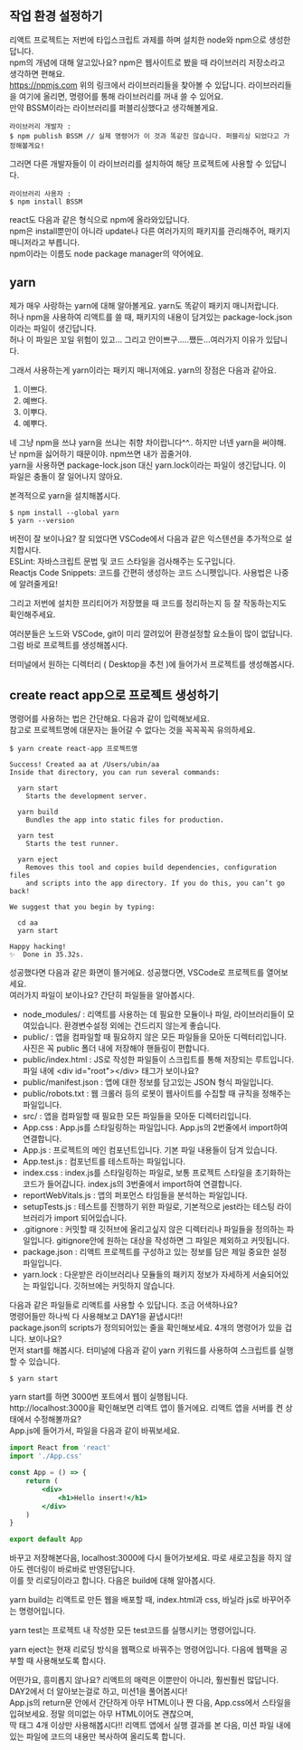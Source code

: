 ## 작업 환경 설정하기

리액트 프로젝트는 저번에 타입스크립트 과제를 하며 설치한 node와 npm으로 생성한답니다.  
npm의 개념에 대해 알고있나요? npm은 웹사이트로 봤을 때 라이브러리 저장소라고 생각하면 편해요.  
https://npmjs.com
위의 링크에서 라이브러리들을 찾아볼 수 있답니다. 라이브러리들을 여기에 올리면, 명령어를 통해 라이브러리를 꺼내 쓸 수 있어요.  
만약 BSSM이라는 라이브러리를 퍼블리싱했다고 생각해볼게요.

```
라이브러리 개발자 :
$ npm publish BSSM // 실제 명령어가 이 것과 똑같진 않습니다. 퍼블리싱 되었다고 가정해볼게요!
```

그러면 다른 개발자들이 이 라이브러리를 설치하여 해당 프로젝트에 사용할 수 있답니다.

```
라이브러리 사용자 :
$ npm install BSSM
```

react도 다음과 같은 형식으로 npm에 올라와있답니다.  
npm은 install뿐만이 아니라 update나 다른 여러가지의 패키지를 관리해주어, 패키지 매니저라고 부릅니다.  
npm이라는 이름도 node package manager의 약어에요.

## yarn

제가 매우 사랑하는 yarn에 대해 알아볼게요. yarn도 똑같이 패키지 매니저랍니다.  
허나 npm을 사용하여 리액트를 쓸 때, 패키지의 내용이 담겨있는 package-lock.json이라는 파일이 생긴답니다.  
허나 이 파일은 꼬일 위험이 있고... 그리고 안이쁘구.....쨌든...여러가지 이유가 있답니다.

그래서 사용하는게 yarn이라는 패키지 매니저에요. yarn의 장점은 다음과 같아요.

1. 이쁘다.
2. 예쁘다.
3. 이뿌다.
4. 예뿌다.

네 그냥 npm을 쓰냐 yarn을 쓰냐는 취향 차이랍니다^^.. 하지만 너넨 yarn을 써야해. 난 npm을 싫어하기 때문이야. npm쓰면 내가 꼽줄거야.  
yarn을 사용하면 package-lock.json 대신 yarn.lock이라는 파일이 생긴답니다. 이 파일은 충돌이 잘 일어나지 않아요.

본격적으로 yarn을 설치해봅시다.

```
$ npm install --global yarn
$ yarn --version
```

버전이 잘 보이나요? 잘 되었다면 VSCode에서 다음과 같은 익스텐션을 추가적으로 설치합시다.  
ESLint: 자바스크립트 문법 및 코드 스타일을 검사해주는 도구입니다.  
Reactjs Code Snippets: 코드를 간편히 생성하는 코드 스니펫입니다. 사용법은 나중에 알려줄게요!

그리고 저번에 설치한 프리티어가 저장했을 때 코드를 정리하는지 등 잘 작동하는지도 확인해주세요.

여러분들은 노드와 VSCode, git이 미리 깔려있어 환경설정할 요소들이 많이 없답니다.  
그럼 바로 프로젝트를 생성해봅시다.

터미널에서 원하는 디렉터리 ( Desktop을 추천 )에 들어가서 프로젝트를 생성해봅시다.

## create react app으로 프로젝트 생성하기

명령어를 사용하는 법은 간단해요. 다음과 같이 입력해보세요.  
참고로 프로젝트명에 대문자는 들어갈 수 없다는 것을 꼭꼭꼭꼭 유의하세요.

```
$ yarn create react-app 프로젝트명
```

```
Success! Created aa at /Users/ubin/aa
Inside that directory, you can run several commands:

  yarn start
    Starts the development server.

  yarn build
    Bundles the app into static files for production.

  yarn test
    Starts the test runner.

  yarn eject
    Removes this tool and copies build dependencies, configuration files
    and scripts into the app directory. If you do this, you can’t go back!

We suggest that you begin by typing:

  cd aa
  yarn start

Happy hacking!
✨  Done in 35.32s.
```

성공했다면 다음과 같은 화면이 뜰거에요. 성공했다면, VSCode로 프로젝트를 열어보세요.  
여러가지 파일이 보이나요? 간단히 파일들을 알아봅시다.

- node_modules/ : 리액트를 사용하는 데 필요한 모듈이나 파일, 라이브러리들이 모여있습니다. 환경변수설정 외에는 건드리지 않는게 좋습니다.
- public/ : 앱을 컴파일할 때 필요하지 않은 모든 파일들을 모아둔 디렉터리입니다. 사진은 꼭 public 폴더 내에 저장해야 핸들링이 편합니다.
- public/index.html : JS로 작성한 파일들이 스크립트를 통해 저장되는 루트입니다. 파일 내에 \<div id="root">\</div> 태그가 보이나요?
- public/manifest.json : 앱에 대한 정보를 담고있는 JSON 형식 파일입니다.
- public/robots.txt : 웹 크롤러 등의 로봇이 웹사이트를 수집할 때 규칙을 정해주는 파일입니다.
- src/ : 앱을 컴파일할 때 필요한 모든 파일들을 모아둔 디렉터리입니다.
- App.css : App.js를 스타일링하는 파일입니다. App.js의 2번줄에서 import하여 연결합니다.
- App.js : 프로젝트의 메인 컴포넌트입니다. 기본 파일 내용들이 담겨 있습니다.
- App.test.js : 컴포넌트를 테스트하는 파일입니다.
- index.css : index.js를 스타일링하는 파일로, 보통 프로젝트 스타일을 초기화하는 코드가 들어갑니다. index.js의 3번줄에서 import하여 연결합니다.
- reportWebVitals.js : 앱의 퍼포먼스 타임들을 분석하는 파일입니다.
- setupTests.js : 테스트를 진행하기 위한 파일로, 기본적으로 jest라는 테스팅 라이브러리가 import 되어있습니다.
- .gitignore : 커밋할 때 깃허브에 올리고싶지 않은 디렉터리나 파일들을 정의하는 파일입니다. gitignore안에 원하는 대상을 작성하면 그 파일은 제외하고 커밋됩니다.
- package.json : 리액트 프로젝트를 구성하고 있는 정보를 담은 제일 중요한 설정 파일입니다.
- yarn.lock : 다운받은 라이브러리나 모듈들의 패키지 정보가 자세하게 서술되어있는 파일입니다. 깃허브에는 커밋하지 않습니다.

다음과 같은 파일들로 리액트를 사용할 수 있답니다. 조금 어색하나요?  
명령어들만 하나씩 다 사용해보고 DAY1을 끝냅시다!!  
package.json의 scripts가 정의되어있는 줄을 확인해보세요. 4개의 명령어가 있을 겁니다. 보이나요?  
먼저 start를 해봅시다. 터미널에 다음과 같이 yarn 키워드를 사용하여 스크립트를 실행할 수 있습니다.

```
$ yarn start
```

yarn start를 하면 3000번 포트에서 웹이 실행됩니다.  
http://localhost:3000을 확인해보면 리액트 앱이 뜰거에요. 리액트 앱을 서버를 켠 상태에서 수정해볼까요?  
App.js에 들어가서, 파일을 다음과 같이 바꿔보세요.

```jsx
import React from 'react'
import './App.css'

const App = () => {
	return (
		<div>
			<h1>Hello insert!</h1>
		</div>
	)
}

export default App
```

바꾸고 저장해본다음, localhost:3000에 다시 들어가보세요. 따로 새로고침을 하지 않아도 렌더링이 바로바로 반영된답니다.  
이를 핫 리로딩이라고 합니다. 다음은 build에 대해 알아봅시다.

yarn build는 리액트로 만든 웹을 배포할 때, index.html과 css, 바닐라 js로 바꾸어주는 명령어입니다.

yarn test는 프로젝트 내 작성한 모든 test코드를 실행시키는 명령어입니다.

yarn eject는 현재 리로딩 방식을 웹팩으로 바꿔주는 명령어입니다. 다음에 웹팩을 공부할 때 사용해보도록 합시다.

어떤가요, 흥미롭지 않나요? 리액트의 매력은 이뿐만이 아니라, 훨씬훨씬 많답니다. DAY2에서 더 알아보는걸로 하고, 미션1을 풀어봅시다!  
App.js의 return문 안에서 간단하게 아무 HTML이나 짠 다음, App.css에서 스타일을 입혀보세요. 정말 의미없는 아무 HTML이어도 괜찮으며,  
딱 태그 4개 이상만 사용해봅시다!! 리액트 앱에서 실행 결과를 본 다음, 미션 파일 내에 있는 파일에 코드의 내용만 복사하여 올리도록 합니다.
